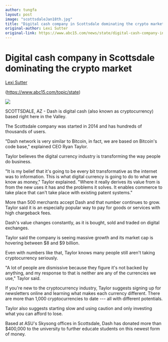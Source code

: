 ```yaml
---
author: tungfa
layout: post
image: "scottsdaleJan18th.jpg"
title: "Digital cash company in Scottsdale dominating the crypto market"
original-author: Lexi Sutter
original-link: https://www.abc15.com/news/state/digital-cash-company-in-scottsdale-breaking-its-way-into-the-crypto-market
---
```


Digital cash company in Scottsdale dominating the crypto market
===============================================================
[Lexi Sutter](mailto:lexi.sutter@abc15.com)

(https://www.abc15.com/topic/state)

![](https://mediaassets.abc15.com/photo/2018/01/17/poster_cbfcbf7519a64307844b93649985866e_76160395_ver1.0_640_480.jpg)



SCOTTSDALE, AZ - Dash is digital cash (also known as cryptocurrency) based right here in the Valley.

The Scottsdale company was started in 2014 and has hundreds of thousands of users.

"Dash network is very similar to Bitcoin, in fact, we are based on Bitcoin's code base," explained CEO Ryan Taylor.

Taylor believes the digital currency industry is transforming the way people do business.

"It is my belief that it's going to be every bit transformative as the internet was to information. This is what digital currency is going to do to what we know as money," Taylor explained. "Where it really derives its value from is from the new uses it has and the problems it solves. It enables commerce to take place that can't take place with existing patent systems."

More than 500 merchants accept Dash and that number continues to grow. Taylor said it is an especially popular way to pay for goods or services with high chargeback fees.

Dash's value changes constantly, as it is bought, sold and traded on digital exchanges.

Taylor said the company is seeing massive growth and its market cap is hovering between $8 and $9 billion.

Even with numbers like that, Taylor knows many people still aren't taking cryptocurrency seriously.

"A lot of people are dismissive because they figure it's not backed by anything, and my response to that is neither are any of the currencies we use," Taylor said.

If you're new to the cryptocurrency industry, Taylor suggests signing up for newsletters online and learning what makes each currency different. There are more than 1,000 cryptocurrencies to date --- all with different potentials.

Taylor also suggests starting slow and using caution and only investing what you can afford to lose.

Based at ASU's Skysong offices in Scottsdale, Dash has donated more than $400,000 to the university to further educate students on this newest form of money.

